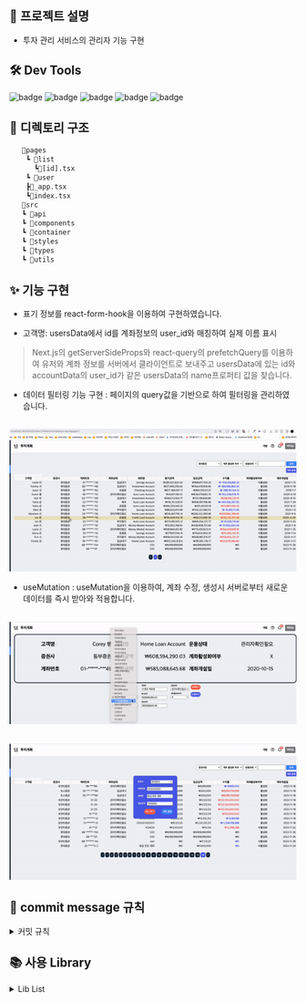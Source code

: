 ## **📰 프로젝트 설명**

- 투자 관리 서비스의 관리자 기능 구현


## **🛠 Dev Tools**

![badge](https://img.shields.io/badge/Next.js-000000?style=flat-square&logo=Next.js&logoColor=white) ![badge](https://img.shields.io/badge/React-61dafb?logo=React&logoColor=white&style=flat-square)
![badge](https://img.shields.io/badge/styled%20components-DB7093?style=flat-square&logo=styled%20components&logoColor=white) ![badge](https://img.shields.io/badge/Typescript-3178C6?style=flat-square&logo=Typescript&logoColor=white)  ![badge](https://img.shields.io/badge/React%20Query-df5054?style=flat-square&logo=React-Query&logoColor=white)

## **📝 디렉토리 구조**

```
   📂pages
    ┗ 📂list
      ┗📄[id].tsx
    ┗ 📂user
    ┣📄_app.tsx
    ┗📄index.tsx
   📂src
   ┗ 📂api
   ┗ 📂components
   ┗ 📂container
   ┗ 📂styles
   ┗ 📂types
   ┗ 📂utils
```

## ✨ 기능 구현

 - 표기 정보를 react-form-hook을 이용하여 구현하였습니다. 

 - 고객명: usersData에서 id를 계좌정보의 user_id와 매칭하여 실제 이름 표시
 
 >Next.js의 getServerSideProps와 react-query의 prefetchQuery를 이용하여 유저와 계좌 정보를 서버에서 클라이언트로 보내주고 usersData에 있는 id와 accountData의 user_id가 같은 usersData의 name프로퍼티 값을 찾습니다.

 - 데이터 필터링 기능 구현 : 페이지의 query값을 기반으로 하여 필터링을 관리하였습니다.
<p align="center">
  <br>
  <img src="./images/필터.gif">
  <br>
</p>

- useMutation : useMutation을 이용하여, 계좌 수정, 생성시 서버로부터 새로운 데이터를 즉시 받아와 적용합니다.

<p align="center">
  <br>
  <img src="./images/수정.gif">
  <br>
</p>

<p align="center">
  <br>
  <img src="./images/생성.gif">
  <br>
</p>


## **🌱 commit message 규칙**

<details>
<summary>커밋 규칙</summary>
<div markdown="1">

⭐ feat : 새로운 기능에 대한 커밋

🎨 ui : 새로운 CSS관련 디자인에 대한 커밋

🛠 fix : 버그 수정에 대한 커밋

🧱 build : 빌드 관련 파일 수정에 대한 커밋

👏 chore : 파일 이동, 파일명 수정, 변수 제거 등의 자잘한 수정에 대한 커밋

⚒ refactor : 코드 리팩토링에 대한 커밋

📝 style : 공백 제거와 같은, 코드 스타일 혹은 포맷 등에 관한 커밋

✏ docs : 문서 수정에 대한 커밋

💡 ci : CI관련 설정 수정에 대한 커밋


</div>
</details>

## 📚 사용 Library

<details>
<summary>Lib List</summary>
<div markdown="1">

### 공통 Lib
- eslint
- eslint-config-prettier
- husky
- prettier

### production
- typescript
- react-query
- styled-components
- axios
-  react-hook-form
-  react-cookies
- react-loader-spinner
- 
</div>
</details>